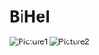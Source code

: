 # BiHel
![Picture1](https://github.com/QuocVoHoang/BiHel/assets/108819573/7dd2fe84-8d53-4f54-8128-ded4cfdfa3e1)
![Picture2](https://github.com/QuocVoHoang/BiHel/assets/108819573/7949111c-cc05-456a-899e-4ce1684c95de)
